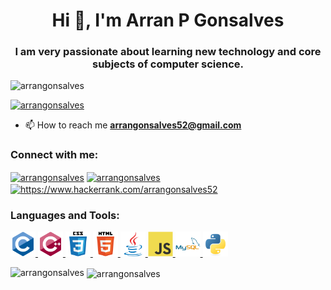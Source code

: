 <h1 align="center">Hi 👋, I'm Arran P Gonsalves</h1>
<h3 align="center">I am very passionate about learning new technology and core subjects of computer science.</h3>

<p align="left"> <img src="https://komarev.com/ghpvc/?username=arrangonsalves&label=Profile%20views&color=0e75b6&style=flat" alt="arrangonsalves" /> </p>

<p align="left"> <a href="https://github.com/ryo-ma/github-profile-trophy"><img src="https://github-profile-trophy.vercel.app/?username=arrangonsalves" alt="arrangonsalves" /></a> </p>

- 📫 How to reach me **arrangonsalves52@gmail.com**

<h3 align="left">Connect with me:</h3>
<p align="left">
<a href="https://linkedin.com/in/arrangonsalves" target="blank"><img align="center" src="https://raw.githubusercontent.com/rahuldkjain/github-profile-readme-generator/master/src/images/icons/Social/linked-in-alt.svg" alt="arrangonsalves" height="30" width="40" /></a>
<a href="https://www.codechef.com/users/arrangonsalves" target="blank"><img align="center" src="https://cdn.jsdelivr.net/npm/simple-icons@3.1.0/icons/codechef.svg" alt="arrangonsalves" height="30" width="40" /></a>
<a href="https://www.hackerrank.com/https://www.hackerrank.com/arrangonsalves52" target="blank"><img align="center" src="https://raw.githubusercontent.com/rahuldkjain/github-profile-readme-generator/master/src/images/icons/Social/hackerrank.svg" alt="https://www.hackerrank.com/arrangonsalves52" height="30" width="40" /></a>
</p>

<h3 align="left">Languages and Tools:</h3>
<p align="left"> <a href="https://www.cprogramming.com/" target="_blank"> <img src="https://raw.githubusercontent.com/devicons/devicon/master/icons/c/c-original.svg" alt="c" width="40" height="40"/> </a> <a href="https://www.w3schools.com/cpp/" target="_blank"> <img src="https://raw.githubusercontent.com/devicons/devicon/master/icons/cplusplus/cplusplus-original.svg" alt="cplusplus" width="40" height="40"/> </a> <a href="https://www.w3schools.com/css/" target="_blank"> <img src="https://raw.githubusercontent.com/devicons/devicon/master/icons/css3/css3-original-wordmark.svg" alt="css3" width="40" height="40"/> </a> <a href="https://www.w3.org/html/" target="_blank"> <img src="https://raw.githubusercontent.com/devicons/devicon/master/icons/html5/html5-original-wordmark.svg" alt="html5" width="40" height="40"/> </a> <a href="https://www.java.com" target="_blank"> <img src="https://raw.githubusercontent.com/devicons/devicon/master/icons/java/java-original.svg" alt="java" width="40" height="40"/> </a> <a href="https://developer.mozilla.org/en-US/docs/Web/JavaScript" target="_blank"> <img src="https://raw.githubusercontent.com/devicons/devicon/master/icons/javascript/javascript-original.svg" alt="javascript" width="40" height="40"/> </a> <a href="https://www.mysql.com/" target="_blank"> <img src="https://raw.githubusercontent.com/devicons/devicon/master/icons/mysql/mysql-original-wordmark.svg" alt="mysql" width="40" height="40"/> </a> <a href="https://www.python.org" target="_blank"> <img src="https://raw.githubusercontent.com/devicons/devicon/master/icons/python/python-original.svg" alt="python" width="40" height="40"/> </a> </p>

<p><img align="left" src="https://github-readme-stats.vercel.app/api/top-langs?username=arrangonsalves&show_icons=true&locale=en&layout=compact" alt="arrangonsalves" /></p>

<p>&nbsp;<img align="center" src="https://github-readme-stats.vercel.app/api?username=arrangonsalves&show_icons=true&locale=en" alt="arrangonsalves" /></p>
